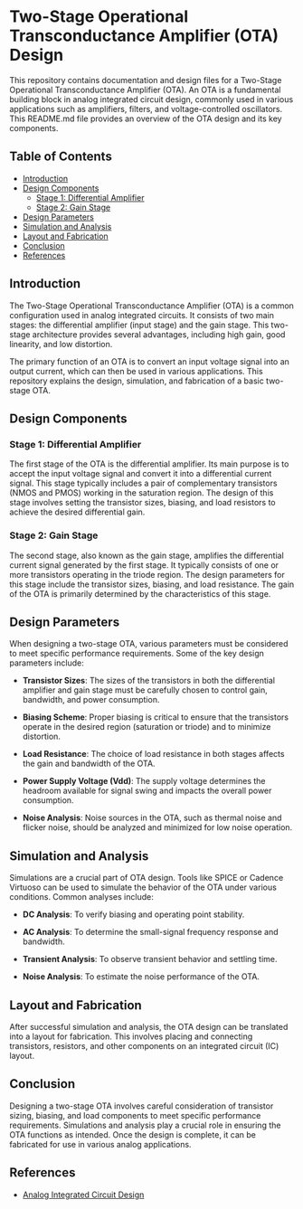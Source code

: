 # Two-Stage Operational Transconductance Amplifier (OTA) Design

This repository contains documentation and design files for a Two-Stage Operational Transconductance Amplifier (OTA). An OTA is a fundamental building block in analog integrated circuit design, commonly used in various applications such as amplifiers, filters, and voltage-controlled oscillators. This README.md file provides an overview of the OTA design and its key components.

## Table of Contents

- [Introduction](#introduction)
- [Design Components](#design-components)
  - [Stage 1: Differential Amplifier](#stage-1-differential-amplifier)
  - [Stage 2: Gain Stage](#stage-2-gain-stage)
- [Design Parameters](#design-parameters)
- [Simulation and Analysis](#simulation-and-analysis)
- [Layout and Fabrication](#layout-and-fabrication)
- [Conclusion](#conclusion)
- [References](#references)

## Introduction

The Two-Stage Operational Transconductance Amplifier (OTA) is a common configuration used in analog integrated circuits. It consists of two main stages: the differential amplifier (input stage) and the gain stage. This two-stage architecture provides several advantages, including high gain, good linearity, and low distortion.

The primary function of an OTA is to convert an input voltage signal into an output current, which can then be used in various applications. This repository explains the design, simulation, and fabrication of a basic two-stage OTA.

## Design Components

### Stage 1: Differential Amplifier

The first stage of the OTA is the differential amplifier. Its main purpose is to accept the input voltage signal and convert it into a differential current signal. This stage typically includes a pair of complementary transistors (NMOS and PMOS) working in the saturation region. The design of this stage involves setting the transistor sizes, biasing, and load resistors to achieve the desired differential gain.

### Stage 2: Gain Stage

The second stage, also known as the gain stage, amplifies the differential current signal generated by the first stage. It typically consists of one or more transistors operating in the triode region. The design parameters for this stage include the transistor sizes, biasing, and load resistance. The gain of the OTA is primarily determined by the characteristics of this stage.

## Design Parameters

When designing a two-stage OTA, various parameters must be considered to meet specific performance requirements. Some of the key design parameters include:

- **Transistor Sizes**: The sizes of the transistors in both the differential amplifier and gain stage must be carefully chosen to control gain, bandwidth, and power consumption.

- **Biasing Scheme**: Proper biasing is critical to ensure that the transistors operate in the desired region (saturation or triode) and to minimize distortion.

- **Load Resistance**: The choice of load resistance in both stages affects the gain and bandwidth of the OTA.

- **Power Supply Voltage (Vdd)**: The supply voltage determines the headroom available for signal swing and impacts the overall power consumption.

- **Noise Analysis**: Noise sources in the OTA, such as thermal noise and flicker noise, should be analyzed and minimized for low noise operation.

## Simulation and Analysis

Simulations are a crucial part of OTA design. Tools like SPICE or Cadence Virtuoso can be used to simulate the behavior of the OTA under various conditions. Common analyses include:

- **DC Analysis**: To verify biasing and operating point stability.

- **AC Analysis**: To determine the small-signal frequency response and bandwidth.

- **Transient Analysis**: To observe transient behavior and settling time.

- **Noise Analysis**: To estimate the noise performance of the OTA.

## Layout and Fabrication

After successful simulation and analysis, the OTA design can be translated into a layout for fabrication. This involves placing and connecting transistors, resistors, and other components on an integrated circuit (IC) layout.

## Conclusion

Designing a two-stage OTA involves careful consideration of transistor sizing, biasing, and load components to meet specific performance requirements. Simulations and analysis play a crucial role in ensuring the OTA functions as intended. Once the design is complete, it can be fabricated for use in various analog applications.

## References

- [Analog Integrated Circuit Design](#)
